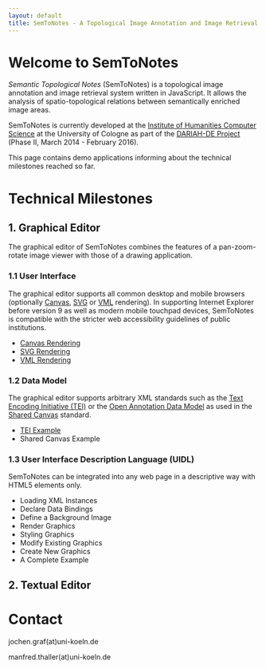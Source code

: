 ```yaml
---
layout: default
title: SemToNotes - A Topological Image Annotation and Image Retrieval System
---
```


# Welcome to SemToNotes
_Semantic Topological Notes_ (SemToNotes) is a topological image annotation and image retrieval system written in JavaScript. It allows the analysis of spatio-topological relations between semantically enriched image areas.

SemToNotes is currently developed at the [Institute of Humanities Computer Science](http://hki.uni-koeln.de) at the University of Cologne as part of the [DARIAH-DE Project](https://de.dariah.eu/) (Phase II, March 2014 - February 2016).

This page contains demo applications informing about the technical milestones reached so far.

# Technical Milestones

## 1. Graphical Editor
The graphical editor of SemToNotes combines the features of a pan-zoom-rotate image viewer with those of a drawing application.

### 1.1 User Interface
The graphical editor supports all common desktop and mobile browsers (optionally [Canvas](http://www.w3.org/TR/2014/CR-2dcontext-20140821/), [SVG](http://www.w3.org/TR/SVG/) or [VML](http://www.w3.org/TR/NOTE-VML) rendering). In supporting Internet Explorer before version 9 as well as modern mobile touchpad devices, SemToNotes is compatible with the stricter web accessibility guidelines of public institutions.

* [Canvas Rendering](./milestone/rendering-canvas.html)
* [SVG Rendering](./milestone/rendering-svg.html)
* [VML Rendering](./milestone/rendering-vml.html)

### 1.2 Data Model
The graphical editor supports arbitrary XML standards such as the [Text Encoding Initiative (TEI)](http://www.tei-c.org/index.xml) or the [Open Annotation Data Model](http://www.w3.org/ns/oa) as used in the [Shared Canvas](http://iiif.io/model/shared-canvas/1.0/index.html) standard.

* [TEI Example](./milestone/example-tei.html)
* Shared Canvas Example

### 1.3 User Interface Description Language (UIDL)
SemToNotes can be integrated into any web page in a descriptive way with HTML5 elements only.

* Loading XML Instances
* Declare Data Bindings
* Define a Background Image
* Render Graphics
* Styling Graphics
* Modify Existing Graphics
* Create New Graphics
* A Complete Example

## 2. Textual Editor

# Contact
jochen.graf(at)uni-koeln.de

manfred.thaller(at)uni-koeln.de
